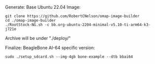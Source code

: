 Generate: Base Ubuntu 22.04 Image:

    git clone https://github.com/RobertCNelson/omap-image-builder
    cd ./omap-image-builder
    ./RootStock-NG.sh -c bb.org-ubuntu-2204-minimal-v5.10-ti-arm64-k3-j721e

Archive will be under "./deploy/"

Finalize: BeagleBone AI-64 specific version:

    sudo ./setup_sdcard.sh --img-4gb bone-example --dtb bbai64

